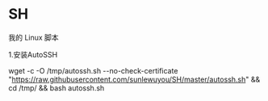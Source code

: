 # SH
我的 Linux 脚本

1.安装AutoSSH


wget -c -O /tmp/autossh.sh --no-check-certificate "https://raw.githubusercontent.com/sunlewuyou/SH/master/autossh.sh" && cd /tmp/ && bash autossh.sh
